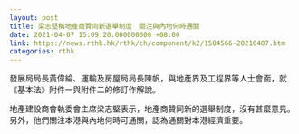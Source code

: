 ```yaml
---
layout: post
title: 梁志堅稱地產商贊同新選舉制度　關注與內地何時通關
date: 2021-04-07 15:09:20.000000000 +08:00
link: https://news.rthk.hk/rthk/ch/component/k2/1584566-20210407.htm
categories: rthk
---
```


發展局局長黃偉綸、運輸及房屋局局長陳帆，與地產界及工程界等人士會面，就《基本法》附件一與附件二的修訂作解說。

地產建設商會執委會主席梁志堅表示，地產商贊同新的選舉制度，沒有甚麼意見。另外，他們關注本港與內地何時可通關，認為通關對本港經濟重要。
